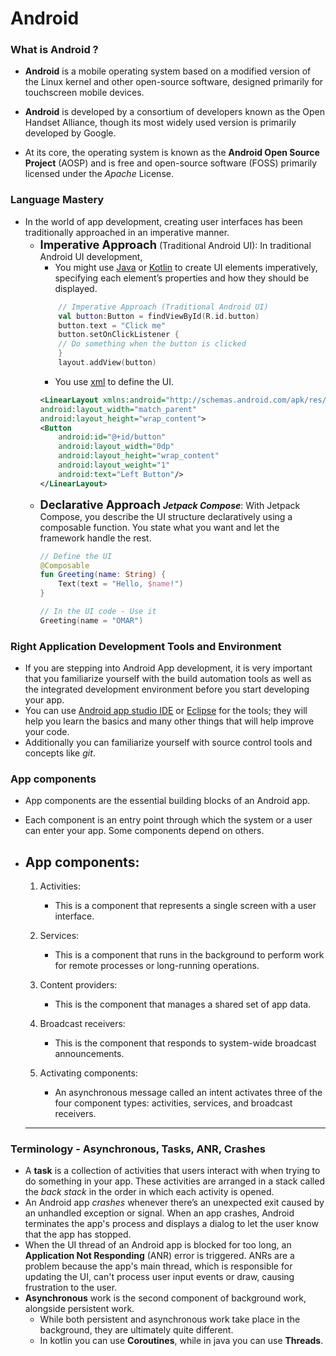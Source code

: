 # Android 

### What is Android ?
- **Android** is a mobile operating system based on a modified version of the Linux kernel and other open-source software, designed primarily for touchscreen mobile devices.

 - **Android** is developed by a consortium of developers known as the Open Handset Alliance, though its most widely used version is primarily developed by Google.
 
 - At its core, the operating system is known as the **Android Open Source Project** (AOSP) and is free and open-source software (FOSS) primarily licensed under the *Apache* License.
 
 
 ### Language Mastery
 - In the world of app development, creating user interfaces has been traditionally approached in an imperative manner.
    - **<span style="font-size:1.3em;">Imperative Approach</span>** (Traditional Android UI): In traditional Android UI development, 
        - You might use [Java](https://docs.oracle.com/javase/8/docs/technotes/guides/language/index.html) or [Kotlin](https://kotlinlang.org) to create UI elements imperatively, specifying each element’s properties and how they should be displayed.
        ```Kotlin
            // Imperative Approach (Traditional Android UI)
            val button:Button = findViewById(R.id.button)
            button.text = "Click me"
            button.setOnClickListener {
            // Do something when the button is clicked
            }
            layout.addView(button)
        ```
        - You use [xml](https://en.wikipedia.org/wiki/XML) to define the UI.
        ```xml
        <LinearLayout xmlns:android="http://schemas.android.com/apk/res/android"
        android:layout_width="match_parent"
        android:layout_height="wrap_content">
        <Button
            android:id="@+id/button"
            android:layout_width="0dp"
            android:layout_height="wrap_content"
            android:layout_weight="1"
            android:text="Left Button"/>
        </LinearLayout>
        ```
    -  **<span style="font-size:1.3em;">Declarative Approach</span>**  ***Jetpack Compose***: With Jetpack Compose, you describe the UI structure declaratively using a composable function. You state what you want and let the framework handle the rest.
        ```Kotlin
        // Define the UI
        @Composable
        fun Greeting(name: String) {
            Text(text = "Hello, $name!")
        }

        // In the UI code - Use it
        Greeting(name = "OMAR")
        ```
        
### Right Application Development Tools and Environment  
 - If you are stepping into Android App development, it is very important that you familiarize yourself with the build automation tools as well as the integrated development environment before you start developing your app. 
 - You can use [Android app studio IDE](https://developer.android.com/studio) or [Eclipse](https://www.eclipse.org) for the tools; they will help you learn the basics and many other things that will help improve your code.
 - Additionally you can familiarize yourself with source control tools and concepts like *git*.


### App components
 - App components are the essential building blocks of an Android app. 
 - Each component is an entry point through which the system or a user can enter your app. Some components depend on others.
 - App components:
    ---

    1. Activities:
        * This is a component that represents a single screen with a user interface.
        
    2. Services:
        * This is a component that runs in the background to perform work for remote processes or long-running operations.
     
    3. Content providers:
        * This is the component that manages a shared set of app data.
    
    4. Broadcast receivers:
        * This is the component that responds to system-wide broadcast announcements.
    
    5. Activating components:
        * An asynchronous message called an intent activates three of the four component types: activities, services, and broadcast receivers.    
    ---

### Terminology - Asynchronous, Tasks, ANR, Crashes
 - A **task** is a collection of activities that users interact with when trying to do something in your app. These activities are arranged in a stack called the *back stack* in the order in which each activity is opened.
 - An Android app *crashes* whenever there’s an unexpected exit caused by an unhandled exception or signal. When an app crashes, Android terminates the app's process and displays a dialog to let the user know that the app has stopped.
 - When the UI thread of an Android app is blocked for too long, an **Application Not Responding** (ANR) error is triggered. ANRs are a problem because the app's main thread, which is responsible for updating the UI, can't process user input events or draw, causing frustration to the user.
 - **Asynchronous** work is the second component of background work, alongside persistent work. 
    - While both persistent and asynchronous work take place in the background, they are ultimately quite different. 
    - In kotlin you can use **Coroutines**, while in java you can use **Threads**.
 
 
 [//]: # (Reference used)
 [wiki]: <https://en.wikipedia.org/wiki/Android_(operating_system)>
